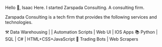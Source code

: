 Hello 👋,  Isaac Here. I started Zarspada Consulting. A consulting firm.

Zarspada Consulting is a tech firm that provides the following services and technologies.

⚒️ Data Warehousing |  | Automation Scripts | Web UI | IOS Apps 
📚 Python | SQL | C# | HTML+CSS+JavaScript 
🤖 Trading Bots | Web Scrapers


<!---
Isaac-Zarspada/Isaac-Zarspada is a ✨ special ✨ repository because its `README.md` (this file) appears on your GitHub profile.
You can click the Preview link to take a look at your changes.
--->
